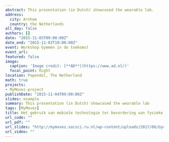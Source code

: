 ```yaml
---
abstract: This presentation (in Dutch) showcased the wearable lab.
address:
  city: Arnhem
  country: the Netherlands
all_day: false
authors: []
date: "2015-11-03T09:00:00Z"
date_end: "2015-11-03T10:00:00Z"
event: Workshop Gymmen in de toekomst
event_url:
featured: false
image:
  caption: 'Image credit: [**AD**](https://www.ad.nl/)'
  focal_point: Right
location: Papendal, The Netherland
math: true
projects:
- MyMovez-project
publishDate: "2015-11-04T09:00:00Z"
slides: example
summary: This presentation (in Dutch) showcased the wearable lab
tags: [MyMovez]
title: Het gebruik van mobiele technologie ter bevordering van fysieke activiteit en gezondheid.
url_code: ""
url_pdf: ""
url_slides: "http://mymovez.socsci.ru.nl/wp-content/uploads/2017/08/Gymmen-in-de-toekomst.pdf"
url_video: ""
---
```

